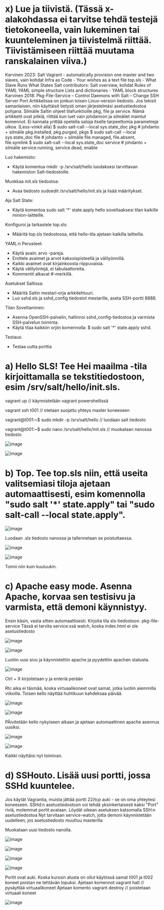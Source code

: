 # x) Lue ja tiivistä. (Tässä x-alakohdassa ei tarvitse tehdä testejä tietokoneella, vain lukeminen tai kuunteleminen ja tiivistelmä riittää. Tiivistämiseen riittää muutama ranskalainen viiva.)
Karvinen 2023: Salt Vagrant - automatically provision one master and two slaves, vain kohdat
Infra as Code - Your wishes as a text file
top.sls - What Slave Runs What States
Salt contributors: Salt overview, kohdat
Rules of YAML
YAML simple structure
Lists and dictionaries - YAML block structures
Karvinen 2018: Pkg-File-Service – Control Daemons with Salt – Change SSH Server Port
Artikkelissa on jonkun toisen Linux-version tiedosto. Jos tekisit samanlaisen, niin käyttäisit tietysti oman järjestelmäsi asetustiedostoa pohjana.
Silmäile Saltin ohjeet tilafunktioille pkg, file ja service. Nämä artikkelit ovat pitkiä, riittää kun luet vain johdannon ja silmäilet maintut komennot. Ei kannata yrittää opetella satoja itselle tarpeettomia parametreja ulkoa. (Less-vinkit alla)
$ sudo salt-call --local sys.state_doc pkg # johdanto + silmäile pkg.installed, pkg.purged, pkgs
$ sudo salt-call --local sys.state_doc file # johdanto + silmäile file.managed, file.absent, file.symlink
$ sudo salt-call --local sys.state_doc service # johdanto + silmäile service.running, service.dead, enable


Luo hakemisto:
- Käytä komentoa mkdir -p /srv/salt/hello luodaksesi tarvittavan hakemiston Salt-tiedostoille.

Muokkaa init.sls tiedostoa:
- Avaa tiedosto sudoedit /srv/salt/hello/init.sls ja lisää määritykset.

Aja Salt State:
- Käytä komentoa sudo salt '*' state.apply hello soveltaaksesi tilan kaikille minion-laitteille.

Konfiguroi ja tarkastele top.sls:
- Määritä top.sls tiedostossa, että hello-tila ajetaan kaikilla laitteilla.


YAML:n Perusteet:

- Käytä avain: arvo -pareja.
- Erottele avaimet ja arvot kaksoispisteellä ja välilyönnillä.
- Kaikki avaimet ovat kirjainkoosta riippuvaisia.
- Käytä välilyöntejä, ei tabulaattoreita.
- Kommentit alkavat #-merkillä.


Asetukset Saltissa:
- Määritä Saltin mestari-orja arkkitehtuuri.
- Luo sshd.sls ja sshd_config tiedostot mestarille, aseta SSH-portti 8888.
  
Tilan Soveltaminen:
- Asenna OpenSSH-palvelin, hallinnoi sshd_config-tiedostoa ja varmista SSH-palvelun toiminta.
- Käytä tilaa kaikkiin orjiin komennolla: $ sudo salt '*' state.apply sshd.
  
Testaus:
- Testaa uutta porttia


# a) Hello SLS! Tee Hei maailma -tila kirjoittamalla se tekstitiedostoon, esim /srv/salt/hello/init.sls.


vagrant up  // käynnistetään vagrant powershellissä

vagrant ssh t001 // otetaan suojattu yhteys master koneeseen

vagrant@t001:~$ sudo mkdir -p /srv/salt/hello  // luodaan salt tiedosto

vagrant@t001:~$ sudo nano /srv/salt/hello/init.sls  // muokataan nanossa tiedosto

![image](https://github.com/Linux88888/Palvelintenhallinta/assets/143414956/a4a2a8ed-05ea-4f24-b5c6-4b2a4335018d)

![image](https://github.com/Linux88888/Palvelintenhallinta/assets/143414956/107f1710-2288-4689-8429-290edfad6c1f)



# b) Top. Tee top.sls niin, että useita valitsemiasi tiloja ajetaan automaattisesti, esim komennolla "sudo salt '*' state.apply" tai "sudo salt-call --local state.apply".

![image](https://github.com/Linux88888/Palvelintenhallinta/assets/143414956/0ed6e5d2-7cca-4196-a8f1-ce79e35cf87c)

Luodaan .sls tiedosto nanossa ja tallennetaan se poistuttaessa.

![image](https://github.com/Linux88888/Palvelintenhallinta/assets/143414956/02b6906f-d2dd-4ee8-ad0e-ba6056edda19)



![image](https://github.com/Linux88888/Palvelintenhallinta/assets/143414956/ffa56f94-0034-4ea8-95b5-d850d95f68cb)

Toimii niin kuin kuuluukin.


# c) Apache easy mode. Asenna Apache, korvaa sen testisivu ja varmista, että demoni käynnistyy.
Ensin käsin, vasta sitten automaattisesti.
Kirjoita tila sls-tiedostoon.
pkg-file-service
Tässä ei tarvita service:ssä watch, koska index.html ei ole asetustiedosto


![image](https://github.com/Linux88888/Palvelintenhallinta/assets/143414956/4ce9f8c4-1db9-4a22-9578-a52211c3d9ab)

![image](https://github.com/Linux88888/Palvelintenhallinta/assets/143414956/7cd61a4e-2e5d-4373-9137-e7b70b0689e3)

Luotiin uusi sivu ja käynnistettiin apache ja pyydettiin apachen statusta.

![image](https://github.com/Linux88888/Palvelintenhallinta/assets/143414956/853921e6-d0b7-47bc-8eeb-85fb794967de)

Ctrl + X kirjoitetaan y ja enteriä perään


Rtc aika ei täsmää, koska virtuaalikoneet ovat samat, jotka luotiin aiemmilla viikoilla. Toisen kello näyttää huhtikuun kahdeksaa päivää.

![image](https://github.com/Linux88888/Palvelintenhallinta/assets/143414956/9b986891-5a5a-4123-bcb6-52fa76b4a3b7)

![image](https://github.com/Linux88888/Palvelintenhallinta/assets/143414956/56841e26-0f76-4229-8c2e-71eb8ab9834c)

PÄivitetään kello nykyiseen aikaan ja ajetaan automaattinen apache asennus uusiksi.

![image](https://github.com/Linux88888/Palvelintenhallinta/assets/143414956/dec522b5-2076-41d8-aae0-36ed05891819)


![image](https://github.com/Linux88888/Palvelintenhallinta/assets/143414956/3b2256e0-9824-4f46-8911-a3ff3b63206a)


Kaikki näyttäisi nyt toimivan.


# d) SSHouto. Lisää uusi portti, jossa SSHd kuuntelee.
Jos käytät Vagrantia, muista jättää portti 22/tcp auki - se on oma yhteytesi koneeseen. SSHd:n asetustiedostoon voi tehdä yksinkertaisesti kaksi "Port" riviä, molemmat portit avataan.
Löydät oikean asetuksen katsomalla SSH:n asetustiedostoa
Nyt tarvitaan service-watch, jotta demoni käynnistetään uudelleen, jos asetustiedosto muuttuu masterilla


Muokataan uusi tiedosto nanolla.

![image](https://github.com/Linux88888/Palvelintenhallinta/assets/143414956/954af153-f5b0-4bae-97ea-7445e5a04964)

![image](https://github.com/Linux88888/Palvelintenhallinta/assets/143414956/ad6ef9c9-0fec-422e-bfb9-717121518060)

![image](https://github.com/Linux88888/Palvelintenhallinta/assets/143414956/cc094bd8-2cc6-49af-8f39-38e5a2437ed1)

![image](https://github.com/Linux88888/Palvelintenhallinta/assets/143414956/2ae5db39-bccc-4539-8522-2b181a86e96b)

Portit ovat auki. Koska kurssin alusta on ollut käytössä samat t001 ja t002 koneet poistan ne tehtävän lopuksi.
Ajetaan komennot vagrant halt  // pysäyttää virtuaalikoneet
Ajetaan komento vagrant destroy  // poistetaan virtuaali koneet


![image](https://github.com/Linux88888/Palvelintenhallinta/assets/143414956/a1a4fdb4-b01f-4232-acc0-41b67944e309)



